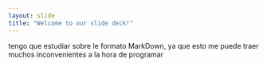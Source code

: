 ```yaml
---
layout: slide
title: "Welcome to our slide deck!"
---
```


tengo que estudiar sobre le formato MarkDown, ya que esto me puede traer muchos inconvenientes a la hora de programar
